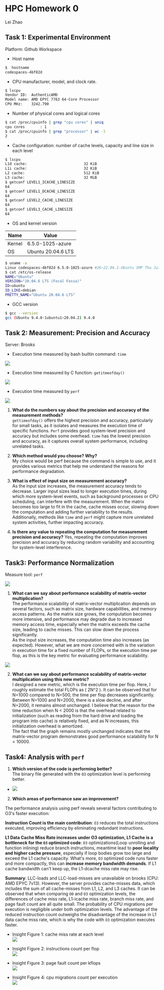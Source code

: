 
# HPC Homework 0

Lei Zhao

## Task 1: Experimental Environment
Platform: Github Workspace

- Host name
```bash
$  hostname
codespaces-4bf82d
```
- CPU manufacturer, model, and clock rate.
```bash
$ lscpu
Vendor ID:  AuthenticAMD
Model name: AMD EPYC 7763 64-Core Processor
CPU MHz:    3242.790
```
- Number of physical cores and logical cores
```bash
$ cat /proc/cpuinfo | grep "cpu cores" | uniq
cpu cores       : 1
$ cat /proc/cpuinfo | grep "processor" | wc -l
2
```
- Cache configuration: number of cache levels, capacity and line size in each level
```bash
$ lscpu
L1d cache:                          32 KiB
L1i cache:                          32 KiB
L2 cache:                           512 KiB
L3 cache:                           32 MiB
$ getconf LEVEL1_ICACHE_LINESIZE
64
$ getconf LEVEL1_DCACHE_LINESIZE
64
$ getconf LEVEL2_CACHE_LINESIZE
64
$ getconf LEVEL3_CACHE_LINESIZE
64
```
- OS and kernel version  

| Name | Value |
|--|--|
| Kernel | 6.5.0-1025-azure |  
| OS | Ubuntu 20.04.6 LTS |
```bash
$ uname -a
Linux codespaces-4bf82d 6.5.0-1025-azure #26~22.04.1-Ubuntu SMP Thu Jul 11 22:33:04 UTC 2024 x86_64 x86_64 x86_64 GNU/Linux
$ cat /etc/os-release
NAME="Ubuntu"
VERSION="20.04.6 LTS (Focal Fossa)"
ID=ubuntu
ID_LIKE=debian
PRETTY_NAME="Ubuntu 20.04.6 LTS"
```
- GCC version
```bash
$ gcc --version
gcc (Ubuntu 9.4.0-1ubuntu1~20.04.2) 9.4.0
```

## Task 2: Measurement: Precision and Accuracy
Server: Brooks

- Execution time measured by bash builtin command: `time`  

<!-- | unit: `ms`| N=100, n=1 | N=100, n=10000 | N=1000, n=1000 | N=10000, n=1 |
|--|--|--|--|--|
| Real time| $\bar{x}$=1.6, $\sigma$=1.8| $\bar{x}$=338.2, $\sigma$=4.9| $\bar{x}$=3273.1, $\sigma$=5.2| $\bar{x}$=1138.6, $\sigma$=7.4|
| User time| $\bar{x}$= 0.9, $\sigma$=0.3| $\bar{x}$= 337.2, $\sigma$=5.8| $\bar{x}$= 3268.1, $\sigma$=5.9| $\bar{x}$= 1006.8, $\sigma$=13.9|
|Sys time| $\bar{x}$= 0.1, $\sigma$=0.3| $\bar{x}$= 0.8, $\sigma$=1.6| $\bar{x}$= 4.4, $\sigma$=2.8| $\bar{x}$= 131.6, $\sigma$=15.6| -->
![](hw0_code/task_2/time/plot.png)

- Execution time measured by C function: `getitmeofday()`  

<!-- 
| unit: `ms` | N=100, n=1 | N=100, n=10000 | N=1000, n=1000 | N=10000, n=1 |
|--|--|--|--|--|
|`Matrix_vector_mult()` execution time| $\bar{x}$=0.0605585, $\sigma$=0.0165303 | $\bar{x}$=392.7667616, $\sigma$=5.0062123 | $\bar{x}$=3895.9326031, $\sigma$=16.7790822 | $\bar{x}$=326.9620180, $\sigma$=2.4586872|
|`main()` execution time|$\bar{x}$=0.2638577, $\sigma$=0.0586828| $\bar{x}$=392.9192068, $\sigma$=5.0025366|$\bar{x}$=3908.1603289, $\sigma$=16.9117782|$\bar{x}$=1121.0340977, $\sigma$=3.5908434| -->

![](hw0_code/task_2/gettimeofday/plot.png)

- Execution time measured by `perf`  

<!-- | unit: ms | N=100, n=1 | N=100, n=10000 | N=1000, n=1000 | N=10000, n=1 |
|--|--|--|--|--|
|time elapsed|$\bar{x}$=0.9090013, $\sigma$=0.1550954|$\bar{x}$=398.4850314, $\sigma$=8.0070536|$\bar{x}$=3912.7837895, $\sigma$=13.9054069|$\bar{x}$=1154.6938224, $\sigma$=15.5785001|
|user|$\bar{x}$=0.9106000, $\sigma$=0.3217832|$\bar{x}$=394.1294000, $\sigma$=5.0185379|$\bar{x}$=3903.2827000, $\sigma$=14.0676060|$\bar{x}$=999.5430000, $\sigma$=30.5616751|
|sys|$\bar{x}$=0.0565000, $\sigma$=0.1695000|$\bar{x}$=0.3978000, $\sigma$=1.1934000|$\bar{x}$=3.5968000, $\sigma$=4.1711241|$\bar{x}$=154.2028000, $\sigma$=28.5064551| -->

![](hw0_code/task_2/perf/plot.png)



1. **What do the numbers say about the precision and accuracy of the measurement methods?**  
 `gettimeofday()` offers the highest precision and accuracy, particularly for small tasks, as it isolates and measures the execution time of specific functions. `Perf` provides good system-level precision and accuracy but includes some overhead. `time` has the lowest precision and accuracy, as it captures overall system performance, including unrelated tasks.

2. **Which method would you choose? Why?**  
My choice would be perf because the command is simple to use, and it provides various metrics that help me understand the reasons for performance degradation.

3. **What is effect of input size on measurement accuracy?**  
As the input size increases, the measurement accuracy tends to decrease. Larger input sizes lead to longer execution times, during which more system-level events, such as background processes or CPU scheduling, can interfere with the measurement. When the matrix becomes too large to fit in the cache, cache misses occur, slowing down the computation and adding further variability to the results. Additionally, methods like `time` and `perf` might capture more unrelated system activities, further impacting accuracy.

4. **Is there any value to repeating the computation for measurement precision and accuracy?**
Yes, repeating the computation improves precision and accuracy by reducing random variability and accounting for system-level interference.




## Task3: Performance Normalization

Measure tool: `perf`  

![](hw0_code/task_3/perf/result.png)  

1. **What can we say about performance scalability of matrix-vector multiplication?**  
The performance scalability of matrix-vector multiplication depends on several factors, such as matrix size, hardware capabilities, and memory access patterns. As the matrix size grows, the computation becomes more intensive, and performance may degrade due to increased memory access time, especially when the matrix exceeds the cache size, leading to cache misses. This can slow down the process significantly.  
As the input size increases, the computation time also increases (as expected). However, what we are more concerned with is the variation in execution time for a fixed number of FLOPs, or the execution time per flop, as this is the key metric for evaluating performance scalability.

![](hw0_code/task_3/perf/result_by_flop.png)  

2. **What can we say about performance scalability of matrix-vector multiplication using this new metric?**  
I designed a new metric, which is the execution time per flop. Here, I roughly estimate the total FLOPs as \( 2N^2 \). It can be observed that for N=1000 compared to N=500, the time per flop decreases significantly. Between N=1000 and N=2000, there is a slow decline, and after N=2000, it remains almost unchanged. I believe that the reason for the time reduction when N < 2000 is that the overhead related to initialization (such as reading from the hard drive and loading the program into cache) is relatively fixed, and as N increases, this initialization overhead is amortized.  
The fact that the graph remains mostly unchanged indicates that the matrix-vector program demonstrates good performance scalability for N < 10000.

## Task4: Analysis with `perf`  



1. **Which version of the code is performing better?**  
The binary file generated with the `O3` optimization level is performing better.
- ![](hw0_code/task_4/perf/result.png)  

2. **Which areas of performance saw an improvement?**  

The performance analysis using perf reveals several factors contributing to O3's faster execution:

**Instruction Count is the main contribution**: `O3` reduces the total instructions executed, improving efficiency by eliminating redundant instructions.

**L1 Data Cache Miss Rate increases under O3 optimization, L1 Cache is a bottleneck for the `O3` optimized code**: `O3` optimizations(Loop unrolling and function inlining) reduce branch instructions, meantime lead to **poor locality and higher cache pressure**, especially if loop bodies grow too large and exceed the L1 cache's capacity. What's more, `O3` optimized code runs faster and more compactly, this can **increase memory bandwidth demands**. If L1 cache bandwidth can't keep up, the L1-dcache miss rate may rise.

**Summary**: LLC-loads and LLC-load-misses are unavailable on  brooks (CPU: AMD EPYC 7v13). However, the server provides cache-misses data, which includes the sum of all cache-misses from L1, L2, and L3 caches. It can be observed that when comparing `O0` and `O3` optimization levels, the differences of cache miss rate, L1-icache miss rate, branch miss rate, and page fault count are all quite small. The probability of CPU migrations per execution is negligible under both optimization levels. The advantage of the reduced instruction count outweighs the disadvantage of the increase in L1 data cache miss rate, which is why the code with `O3` optimization executes faster.

- Insight Figure 1: cache miss rate at each level  
![](hw0_code/task_4/perf/percentage_metrics.png)  

- Insight Figure 2: instructions count per flop  
![](hw0_code/task_4/perf/instructions_counts.png)  

- Insight Figure 3: page fault count per kflops  
![](hw0_code/task_4/perf/page_fault_counts.png)  

- Insight Figure 4: cpu migrations count per execution  
![](hw0_code/task_4/perf/cpu_migrations_counts.png)
